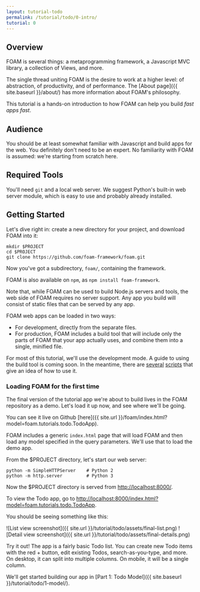 ```yaml
---
layout: tutorial-todo
permalink: /tutorial/todo/0-intro/
tutorial: 0
---
```


## Overview

FOAM is several things: a metaprogramming framework, a Javascript MVC library, a
collection of Views, and more.

The single thread uniting FOAM is the desire to work at a higher level: of
abstraction, of productivity, and of performance. The
[About page]({{ site.baseurl }}/about/) has more information about FOAM's
philosophy.

This tutorial is a hands-on introduction to how FOAM can help you build
*fast apps fast*.

## Audience

You should be at least somewhat familiar with Javascript and build apps for the
web. You definitely don't need to be an expert. No familiarity with FOAM is
assumed: we're starting from scratch here.

## Required Tools

You'll need `git` and a local web server. We suggest Python's built-in web
server module, which is easy to use and probably already installed.

## Getting Started

Let's dive right in: create a new directory for your project, and download FOAM
into it:

    mkdir $PROJECT
    cd $PROJECT
    git clone https://github.com/foam-framework/foam.git

Now you've got a subdirectory, `foam/`, containing the framework.

FOAM is also available on `npm`, as `npm install foam-framework`.

Note that, while FOAM can be used to build Node.js servers and tools, the web
side of FOAM requires no server support. Any app you build will consist of
static files that can be served by any app.

FOAM web apps can be loaded in two ways:

- For development, directly from the separate files.
- For production, FOAM includes a build tool that will include only the parts
  of FOAM that your app actually uses, and combine them into a single, minified
  file.

For most of this tutorial, we'll use the development mode. A guide to using the
build tool is coming soon. In the meantime, there are [several](https://github.com/foam-framework/foam/blob/master/apps/mbug/build.sh) [scripts](https://github.com/foam-framework/foam/blob/master/apps/todo/build.sh) that give an idea of how to use it.

### Loading FOAM for the first time

The final version of the tutorial app we're about to build lives in the FOAM
repository as a demo. Let's load it up now, and see where we'll be going.

You can see it live on Github [here]({{ site.url }}/foam/index.html?model=foam.tutorials.todo.TodoApp).

FOAM includes a generic `index.html` page that will load FOAM and then load any
model specified in the query parameters. We'll use that to load the demo app.

From the $PROJECT directory, let's start our web server:

    python -m SimpleHTTPServer    # Python 2
    python -m http.server         # Python 3

Now the $PROJECT directory is served from [http://localhost:8000/](http://localhost:8000/).

To view the Todo app, go to [http://localhost:8000/index.html?model=foam.tutorials.todo.TodoApp](http://localhost:8000/index.html?model=foam.tutorials.todo.TodoApp).

You should be seeing something like this:

![List view screenshot]({{ site.url }}/tutorial/todo/assets/final-list.png)
![Detail view screenshot]({{ site.url }}/tutorial/todo/assets/final-details.png)

Try it out! The app is a fairly basic Todo list. You can create new Todo items
with the red + button, edit existing Todos, search-as-you-type, and more. On
desktop, it can split into multiple columns. On mobile, it will be a single
column.

We'll get started building our app in [Part 1: Todo Model]({{ site.baseurl }}/tutorial/todo/1-model/).

